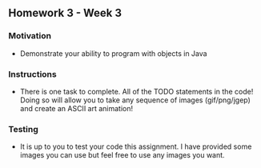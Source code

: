 ## Homework 3 - Week 3

### Motivation
* Demonstrate your ability to program with objects in Java

### Instructions
* There is one task to complete.  All of the TODO statements in the code!  Doing so will allow you to take any sequence of images (gif/png/jgep) and create an ASCII art animation!
    
### Testing
* It is up to you to test your code this assignment. I have provided some images you can use but feel free to use any images you want.